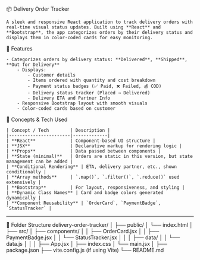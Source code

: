 📦 Delivery Order Tracker

    A sleek and responsive React application to track delivery orders with real-time visual status updates. Built using **React** and **Bootstrap**, the app categorizes orders by their delivery status and displays them in color-coded cards for easy monitoring.



🚀 Features

    - Categorizes orders by delivery status: **Delivered**, **Shipped**, **Out for Delivery**
        - Displays:
            - Customer details
            - Items ordered with quantity and cost breakdown
            - Payment status badges (✅ Paid, ❌ Failed, 💰 COD)
            - Delivery status tracker (Placed → Delivered)
            - Delivery ETA and Partner Info
        - Responsive Bootstrap layout with smooth visuals
        - Color-coded cards based on customer


🧠 Concepts & Tech Used

    | Concept / Tech        | Description |
    |-----------------------|-------------|
    | **React**             | Component-based UI structure |
    | **JSX**               | Declarative markup for rendering logic |
    | **Props**             | Data passed between components |
    | **State (minimal)**   | Orders are static in this version, but state management can be added |
    | **Conditional Rendering** | ETA, delivery partner, etc., shown conditionally |
    | **Array methods**     | `.map()`, `.filter()`, `.reduce()` used extensively |
    | **Bootstrap**         | For layout, responsiveness, and styling |
    | **Dynamic Class Names** | Card and badge colors generated dynamically |
    | **Component Reusability** | `OrderCard`, `PaymentBadge`, `StatusTracker` |

---

🧾 Folder Structure
    delivery-order-tracker/ 
    │ ├── public/ 
    │ └── index.html 
    │ ├── src/ 
    │ ├── components/ 
    │ │ ├── OrderCard.jsx 
    │ │ ├── PaymentBadge.jsx 
    │ │ └── StatusTracker.jsx 
    │ │ │ ├── data/ 
    │ │ └── data.js 
    │ │ │ ├── App.jsx 
    │ ├── index.css 
    │ └── main.jsx 
    │ ├── package.json 
    ├── vite.config.js (if using Vite) 
    └── README.md

